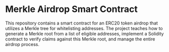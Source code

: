 # Merkle Airdrop Smart Contract

This repository contains a smart contract for an ERC20 token airdrop that utilizes a Merkle tree for whitelisting addresses. The project teaches how to generate a Merkle root from a list of eligible addresses, implement a Solidity contract to verify claims against this Merkle root, and manage the entire airdrop process.
